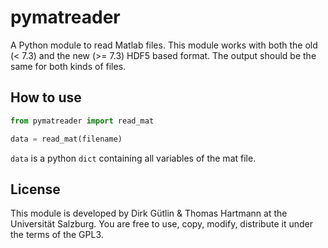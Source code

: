 # pymatreader

A Python module to read Matlab files. This module works with both the old (< 7.3) and the new (>= 7.3) HDF5 based format. The output should be the same for both kinds of files.

## How to use
```python
from pymatreader import read_mat

data = read_mat(filename)
```

`data` is a python `dict` containing all variables of the mat file.

## License
This module is developed by Dirk Gütlin & Thomas Hartmann at the Universität Salzburg. You are free to use, copy, modify, distribute it under the terms of the GPL3.
